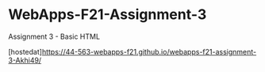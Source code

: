 # WebApps-F21-Assignment-3
Assignment 3 - Basic HTML

[hostedat]https://44-563-webapps-f21.github.io/webapps-f21-assignment-3-Akhi49/
